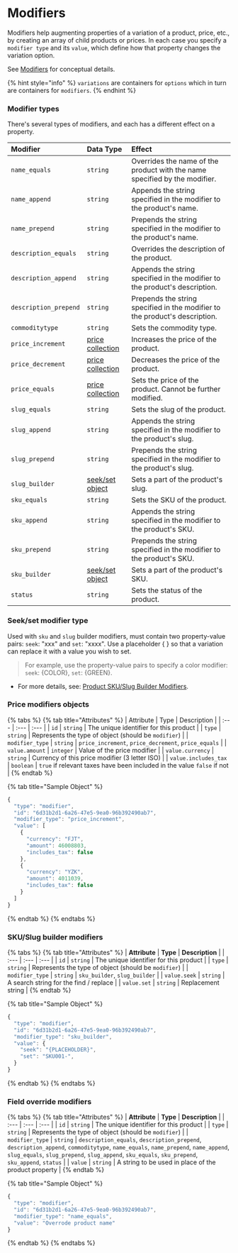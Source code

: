 # Modifiers

Modifiers help augmenting properties of a variation of a product, price, etc., by creating an array of child products or prices. In each case you specify a `modifier type` and its `value`, which define how that property changes the variation option.

See [Modifiers](https://www.moltin.com/developer/concepts/product-modifiers) for conceptual details. 

{% hint style="info" %}
`variations` are containers for `options` which in turn are containers for `modifiers`.
{% endhint %}

### Modifier types

There's several types of modifiers, and each has a different effect on a property.

| Modifier | Data Type | Effect |
| :--- | :--- | :--- |
| `name_equals` | `string` | Overrides the name of the product with the name specified by the modifier. |
| `name_append` | `string` | Appends the string specified in the modifier to the product's name. |
| `name_prepend` | `string` | Prepends the string specified in the modifier to the product's name. |
| `description_equals` | `string` | Overrides the description of the product. |
| `description_append` | `string` | Appends the string specified in the modifier to the product's description. |
| `description_prepend` | `string` | Prepends the string specified in the modifier to the product's description. |
| `commoditytype` | `string` | Sets the commodity type. |
| `price_increment` | [price collection](./#price-modifiers-objects) | Increases the price of the product. |
| `price_decrement` | [price collection](./#price-modifiers-objects) | Decreases the price of the product. |
| `price_equals` | [price collection](./#price-modifiers-objects) | Sets the price of the product. Cannot be further modified. |
| `slug_equals` | `string` | Sets the slug of the product. |
| `slug_append` | `string` | Appends the string specified in the modifier to the product's slug. |
| `slug_prepend` | `string` | Prepends the string specified in the modifier to the product's slug. |
| `slug_builder` | [seek/set object](./#sku-slug-builder-modifiers) | Sets a part of the product's slug. |
| `sku_equals` | `string` | Sets the SKU of the product. |
| `sku_append` | `string` | Appends the string specified in the modifier to the product's SKU. |
| `sku_prepend` | `string` | Prepends the string specified in the modifier to the product's SKU. |
| `sku_builder` | [seek/set object](./#sku-slug-builder-modifiers) | Sets a part of the product's SKU. |
| `status` | `string` | Sets the status of the product. |

### Seek/set modifier type

Used with `sku` and `slug` builder modifiers, must contain two property-value pairs: `seek`: "xxx" and `set`: "xxxx". Use a placeholder { } so that a variation can replace it with a value you wish to set.  

> For example, use the property-value pairs to specify a color modifier: `seek`: {COLOR}, `set`: {GREEN}.

* For more details, see: [Product SKU/Slug Builder Modifiers](https://developers.moltin.com/guides/product/modifiers).

### Price modifiers objects

{% tabs %}
{% tab title="Attributes" %}
| Attribute | Type | Description |
| :--- | :--- | :--- |
| `id` | `string` | The unique identifier for this product |
| `type` | `string` | Represents the type of object \(should be `modifier`\) |
| `modifier_type` | `string` | `price_increment`, `price_decrement`, `price_equals` |
| `value.amount` | `integer` | Value of the price modifier |
| `value.currency` | `string` | Currency of this price modifier \(3 letter ISO\) |
| `value.includes_tax` | `boolean` | `true` if relevant taxes have been included in the value `false` if not |
{% endtab %}

{% tab title="Sample Object" %}
```javascript
{
  "type": "modifier",
  "id": "6d31b2d1-6a26-47e5-9ea0-96b392490ab7",
  "modifier_type": "price_increment",
  "value": [
    {
      "currency": "FJT",
      "amount": 46008803,
      "includes_tax": false
    },
    {
      "currency": "YZK",
      "amount": 4011039,
      "includes_tax": false
    }
  ]
}
```
{% endtab %}
{% endtabs %}

### SKU/Slug builder modifiers

{% tabs %}
{% tab title="Attributes" %}
| **Attribute** | **Type** | **Description** |
| :--- | :--- | :--- |
| `id` | `string` | The unique identifier for this product |
| `type` | `string` | Represents the type of object \(should be `modifier`\) |
| `modifier_type` | `string` | `sku_builder`, `slug_builder` |
| `value.seek` | `string` | A search string for the find / replace |
| `value.set` | `string` | Replacement string |
{% endtab %}

{% tab title="Sample Object" %}
```javascript
{
  "type": "modifier",
  "id": "6d31b2d1-6a26-47e5-9ea0-96b392490ab7",
  "modifier_type": "sku_builder",
  "value": {
    "seek": "{PLACEHOLDER}",
    "set": "SKU001-",
  }
}
```
{% endtab %}
{% endtabs %}

### Field override modifiers

{% tabs %}
{% tab title="Attributes" %}
| **Attribute** | **Type** | **Description** |
| :--- | :--- | :--- |
| `id` | `string` | The unique identifier for this product |
| `type` | `string` | Represents the type of object \(should be `modifier`\) |
| `modifier_type` | `string` | `description_equals`, `description_prepend`, `description_append`, `commoditytype`, `name_equals`, `name_prepend`, `name_append`, `slug_equals`, `slug_prepend`, `slug_append`, `sku_equals`, `sku_prepend`, `sku_append`, `status` |
| `value` | `string` | A string to be used in place of the product property |
{% endtab %}

{% tab title="Sample Object" %}
```javascript
{
  "type": "modifier",
  "id": "6d31b2d1-6a26-47e5-9ea0-96b392490ab7",
  "modifier_type": "name_equals",
  "value": "Overrode product name"
}
```
{% endtab %}
{% endtabs %}

